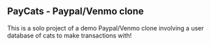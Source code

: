 ## PayCats - Paypal/Venmo clone
This is a solo project of a demo Paypal/Venmo clone involving a user database of cats to make transactions with!